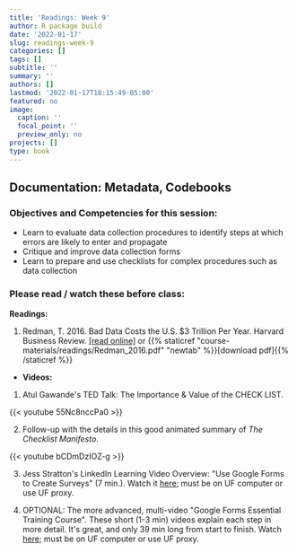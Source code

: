 ```yaml
---
title: 'Readings: Week 9'
author: R package build
date: '2022-01-17'
slug: readings-week-9
categories: []
tags: []
subtitle: ''
summary: ''
authors: []
lastmod: '2022-01-17T18:15:49-05:00'
featured: no
image:
  caption: ''
  focal_point: ''
  preview_only: no
projects: []
type: book
---
```



## Documentation: Metadata, Codebooks

### Objectives and Competencies for this session:

* Learn to evaluate data collection procedures to identify steps at which errors are likely to enter and propagate 
* Critique and improve data collection forms
* Learn to prepare and use checklists for complex procedures such as data collection
 
  
  

### Please read / watch these before class:
        
**Readings:** 


1.  Redman, T. 2016. Bad Data Costs the U.S. $3 Trillion Per Year. Harvard Business Review.    [[read online]](https://hbr.org/2016/09/bad-data-costs-the-u-s-3-trillion-per-year#:~:text=How%20much%20is%20it%20costing%20you%3F&text=Consider%20this%20figure%3A%20%24136%20billion%20per%20year.&text=But%20here's%20another%20number%3A%20%243.1,the%20US%20alone%2C%20in%202016.) or {{% staticref "course-materials/readings/Redman_2016.pdf" "newtab" %}}[download pdf]{{% /staticref %}}

* **Videos:** 

1. Atul Gawande's TED Talk: The Importance & Value of the CHECK LIST.

{{< youtube 55Nc8nccPa0 >}}

<!---- <iframe width="560" height="315" src="https://www.youtube.com/embed/55Nc8nccPa0" title="YouTube video player" frameborder="0" allow="accelerometer; autoplay; clipboard-write; encrypted-media; gyroscope; picture-in-picture" allowfullscreen></iframe> ---->

2. Follow-up with the details in this good animated summary of *The Checklist Manifesto*.

{{< youtube bCDmDzIOZ-g >}}

<!---- <iframe width="560" height="315" src="https://www.youtube.com/embed/bCDmDzIOZ-g" title="YouTube video player" frameborder="0" allow="accelerometer; autoplay; clipboard-write; encrypted-media; gyroscope; picture-in-picture" allowfullscreen></iframe> ---->

3. Jess Stratton's LinkedIn Learning Video Overview: "Use Google Forms to Create Surveys" (7 min.). Watch it [here](https://www.linkedin.com/learning/google-sheets-advanced-tips-and-tricks/use-google-forms-to-create-surveys?autoAdvance=true&autoSkip=false&autoplay=true&resume=true&u=41282748); must be on UF computer or use UF proxy.  

4. OPTIONAL: The more advanced, multi-video "Google Forms Essential Training Course". These short (1-3 min) videos explain each step in more detail. It's great, and only 39 min long from start to finish. Watch [here](https://www.linkedin.com/learning/google-forms-essential-training-2/collect-data-easily-with-google-forms?autoAdvance=true&autoSkip=false&autoplay=true&resume=true&u=41282748); must be on UF computer or use UF proxy.
  